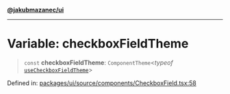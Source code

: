 [**@jakubmazanec/ui**](../README.md)

---

# Variable: checkboxFieldTheme

> `const` **checkboxFieldTheme**: `ComponentTheme`\<_typeof_
> [`useCheckboxFieldTheme`](../functions/useCheckboxFieldTheme.md)\>

Defined in:
[packages/ui/source/components/CheckboxField.tsx:58](https://github.com/jakubmazanec/tools/blob/dcfb3b06be051bf99e23e7e35174b07af0f0fddd/packages/ui/source/components/CheckboxField.tsx#L58)
